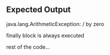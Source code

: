 ## Expected Output

java.lang.ArithmeticException: / by zero

finally block is always executed

rest of the code...
